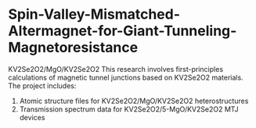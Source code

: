 # Spin-Valley-Mismatched-Altermagnet-for-Giant-Tunneling-Magnetoresistance
KV2Se2O2/MgO/KV2Se2O2
This research involves first-principles calculations of magnetic tunnel junctions based on KV2Se2O2 materials. The project includes:
1. Atomic structure files for KV2Se2O2/MgO/KV2Se2O2 heterostructures
2. Transmission spectrum data for KV2Se2O2/5-MgO/KV2Se2O2 MTJ devices
